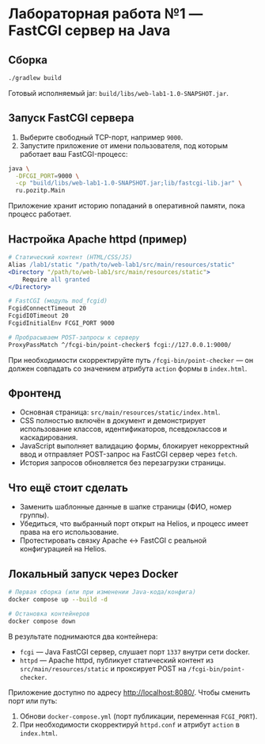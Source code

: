 # Лабораторная работа №1 — FastCGI сервер на Java

## Сборка

```bash
./gradlew build
```

Готовый исполняемый jar: `build/libs/web-lab1-1.0-SNAPSHOT.jar`.

## Запуск FastCGI сервера

1. Выберите свободный TCP-порт, например `9000`.
2. Запустите приложение от имени пользователя, под которым работает ваш FastCGI-процесс:

```bash
java \
  -DFCGI_PORT=9000 \
  -cp "build/libs/web-lab1-1.0-SNAPSHOT.jar;lib/fastcgi-lib.jar" \
  ru.pozitp.Main
```

Приложение хранит историю попаданий в оперативной памяти, пока процесс работает.

## Настройка Apache httpd (пример)

```apache
# Статический контент (HTML/CSS/JS)
Alias /lab1/static "/path/to/web-lab1/src/main/resources/static"
<Directory "/path/to/web-lab1/src/main/resources/static">
    Require all granted
</Directory>

# FastCGI (модуль mod_fcgid)
FcgidConnectTimeout 20
FcgidIOTimeout 20
FcgidInitialEnv FCGI_PORT 9000

# Пробрасываем POST-запросы к серверу
ProxyPassMatch ^/fcgi-bin/point-checker$ fcgi://127.0.0.1:9000/
```

При необходимости скорректируйте путь `/fcgi-bin/point-checker` — он должен совпадать со значением атрибута `action` формы в `index.html`.

## Фронтенд

- Основная страница: `src/main/resources/static/index.html`.
- CSS полностью включён в документ и демонстрирует использование классов, идентификаторов, псевдоклассов и каскадирования.
- JavaScript выполняет валидацию формы, блокирует некорректный ввод и отправляет POST-запрос на FastCGI сервер через `fetch`.
- История запросов обновляется без перезагрузки страницы.

## Что ещё стоит сделать

- Заменить шаблонные данные в шапке страницы (ФИО, номер группы).
- Убедиться, что выбранный порт открыт на Helios, и процесс имеет права на его использование.
- Протестировать связку Apache ↔ FastCGI с реальной конфигурацией на Helios.

## Локальный запуск через Docker

```bash
# Первая сборка (или при изменении Java-кода/конфига)
docker compose up --build -d

# Остановка контейнеров
docker compose down
```

В результате поднимаются два контейнера:
- `fcgi` — Java FastCGI сервер, слушает порт `1337` внутри сети docker.
- `httpd` — Apache httpd, публикует статический контент из `src/main/resources/static` и проксирует POST на `/fcgi-bin/point-checker`.

Приложение доступно по адресу [http://localhost:8080/](http://localhost:8080/). Чтобы сменить порт или путь:
1. Обнови `docker-compose.yml` (порт публикации, переменная `FCGI_PORT`).
2. При необходимости скорректируй `httpd.conf` и атрибут `action` в `index.html`.
